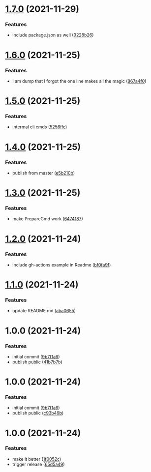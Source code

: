 # [1.7.0](https://github.com/Lundalogik/semantic-release-laravel/compare/v1.6.0...v1.7.0) (2021-11-29)


### Features

* include package.json as well ([9228b26](https://github.com/Lundalogik/semantic-release-laravel/commit/9228b26bcbcd9f0068df77e3ef527ed32a516aea))

# [1.6.0](https://github.com/Lundalogik/semantic-release-laravel/compare/v1.5.0...v1.6.0) (2021-11-25)


### Features

* I am dump that I forgot the one line makes all the magic ([867a4f0](https://github.com/Lundalogik/semantic-release-laravel/commit/867a4f097da2cc2b992851329972ff559ec7ae3e))

# [1.5.0](https://github.com/Lundalogik/semantic-release-laravel/compare/v1.4.0...v1.5.0) (2021-11-25)


### Features

* intermal cli cmds ([5256ffc](https://github.com/Lundalogik/semantic-release-laravel/commit/5256ffc7ecdf8472850da1bae5e777360cf52da2))

# [1.4.0](https://github.com/Lundalogik/semantic-release-laravel/compare/v1.3.0...v1.4.0) (2021-11-25)


### Features

* publish from master ([e5b210b](https://github.com/Lundalogik/semantic-release-laravel/commit/e5b210b1b6ce4acd5fcc2a7c4bb5365018e0b4df))

# [1.3.0](https://github.com/Lundalogik/semantic-release-laravel/compare/v1.2.0...v1.3.0) (2021-11-25)


### Features

* make PrepareCmd work ([6474187](https://github.com/Lundalogik/semantic-release-laravel/commit/64741879912003786701ea605958ac8a20ad1f03))

# [1.2.0](https://github.com/Lundalogik/semantic-release-laravel/compare/v1.1.0...v1.2.0) (2021-11-24)


### Features

* include gh-actions example in Readme ([bf0fa9f](https://github.com/Lundalogik/semantic-release-laravel/commit/bf0fa9f264a061f560c6d01934f3dbd5ca2feda4))

# [1.1.0](https://github.com/Lundalogik/semantic-release-laravel/compare/v1.0.0...v1.1.0) (2021-11-24)


### Features

* update README.md ([aba0655](https://github.com/Lundalogik/semantic-release-laravel/commit/aba0655565800ddba3f308e60f27558433c47f20))

# 1.0.0 (2021-11-24)


### Features

* initial commit ([9b7f1a6](https://github.com/Lundalogik/semantic-release-laravel/commit/9b7f1a679310aa531e2e088bd67cf5720ea81c61))
* publish public ([41b7b7b](https://github.com/Lundalogik/semantic-release-laravel/commit/41b7b7b207879db5bfe76495c326bc4e13214c61))

# 1.0.0 (2021-11-24)


### Features

* initial commit ([9b7f1a6](https://github.com/Lundalogik/semantic-release-laravel/commit/9b7f1a679310aa531e2e088bd67cf5720ea81c61))
* publish public ([c93b49b](https://github.com/Lundalogik/semantic-release-laravel/commit/c93b49bd811b480d41282dcb466a2b289e15dc56))

# 1.0.0 (2021-11-24)


### Features

* make it better ([1f0052c](https://github.com/Lundalogik/semantic-release-lime-laravel/commit/1f0052cb759dbf917a4bc4c5386cfbc90d56c142))
* trigger release ([65d5a49](https://github.com/Lundalogik/semantic-release-lime-laravel/commit/65d5a49c72055331f796551a4b9f002a21b4d7fe))
